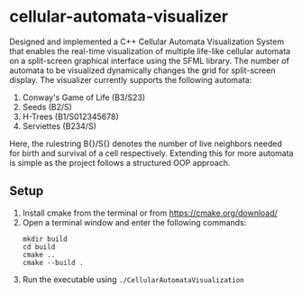 # cellular-automata-visualizer

Designed and implemented a C++ Cellular Automata Visualization System that enables the real-time visualization of multiple 
life-like cellular automata on a split-screen graphical interface using the SFML library. The number of automata to be visualized 
dynamically changes the grid for split-screen display. The visualizer currently supports the following automata:
1. Conway's Game of Life (B3/S23)
2. Seeds (B2/S)
3. H-Trees (B1/S012345678)
4. Serviettes (B234/S)

Here, the rulestring B{}/S{} denotes the number of live neighbors needed for birth and survival of a cell respectively. Extending 
this for more automata is simple as the project follows a structured OOP approach.

## Setup

1. Install cmake from the terminal or from https://cmake.org/download/
2. Open a terminal window and enter the following commands:
   ```
   mkdir build
   cd build
   cmake ..
   cmake --build .
   ```
3. Run the executable using `./CellularAutomataVisualization`
   
